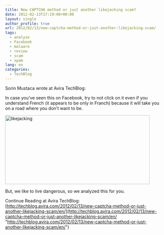 ```yaml
---
title: New CAPTCHA method or just another likejacking scam?
date: 2012-02-13T17:19:00+00:00
layout: single
author_profile: true
url: 2012/02/13/new-captcha-method-or-just-another-likejacking-scam/
tags:
  - analyze
  - Facebook
  - malware
  - review
  - scam
  - spam
lang: en
categories: 
  - TechBlog
---
```

Sorin Mustaca wrote at Avira TechBlog: 

In case you’ve seen this on Facebook, try to not click on it even if you understand French (it appears to be only in Franch) because it will take you on a road where you don’t want to be. 

[<img title="likejacking" border="0" alt="likejacking" src="http://lh4.ggpht.com/-CBqHxABjhtw/Tzk_JG3mXFI/AAAAAAAAEwQ/yPjcasqtAPQ/likejacking_thumb%25255B1%25255D.png?imgmax=800" width="466" height="223" />](http://lh4.ggpht.com/-w1gAni39XUs/Tzk_EqGw5bI/AAAAAAAAEwI/eZc6TJv5QkA/s1600-h/likejacking%25255B3%25255D.png) 

But, we like to live dangerous, so we analyzed this for you. 

Continue Reading at Avira TechBlog: [http://techblog.avira.com/2012/02/13/new-captcha-method-or-just-another-likejacking-scam/en/](http://techblog.avira.com/2012/02/13/new-captcha-method-or-just-another-likejacking-scam/en/ "http://techblog.avira.com/2012/02/13/new-captcha-method-or-just-another-likejacking-scam/en/")